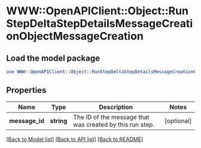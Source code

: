 # WWW::OpenAPIClient::Object::RunStepDeltaStepDetailsMessageCreationObjectMessageCreation

## Load the model package
```perl
use WWW::OpenAPIClient::Object::RunStepDeltaStepDetailsMessageCreationObjectMessageCreation;
```

## Properties
Name | Type | Description | Notes
------------ | ------------- | ------------- | -------------
**message_id** | **string** | The ID of the message that was created by this run step. | [optional] 

[[Back to Model list]](../README.md#documentation-for-models) [[Back to API list]](../README.md#documentation-for-api-endpoints) [[Back to README]](../README.md)


